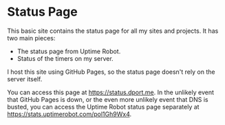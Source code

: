 # Status Page

This basic site contains the status page for all my sites and projects. It has two main pieces:
- The status page from Uptime Robot.
- Status of the timers on my server.

I host this site using GitHub Pages, so the status page doesn't rely on the server itself.

You can access this page at https://status.dport.me. In the unlikely event that GitHub Pages is down, or the even more unlikely event that DNS is busted, you can access the Uptime Robot status page separately at https://stats.uptimerobot.com/pol1Gh9Wx4.
